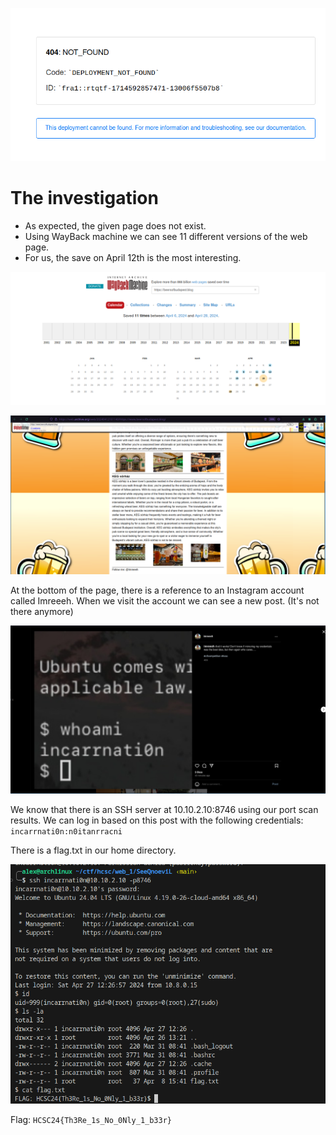 ![](screenshots/not_found.png)

# The investigation
- As expected, the given page does not exist.
- Using WayBack machine we can see 11 different versions of the web page.
- For us, the save on April 12th is the most interesting.

![](screenshots/wayback.png)

![](screenshots/save.png)

At the bottom of the page, there is a reference to an Instagram account called Imreeeh. When we visit the account we can see a new post. (It's not there anymore)

![](screenshots/instagram.png)

We know that there is an SSH server at 10.10.2.10:8746 using our port scan results.
We can log in based on this post with the following credentials: `incarrnati0n:n0itanrracni`

There is a flag.txt in our home directory.

![](screenshots/ssh.png)

Flag: `HCSC24{Th3Re_1s_No_0Nly_1_b33r}`